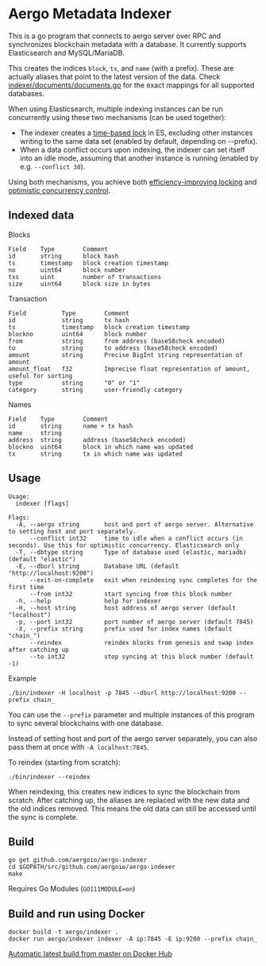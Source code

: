 # Aergo Metadata Indexer

This is a go program that connects to aergo server over RPC and synchronizes blockchain metadata with a database. It currently supports Elasticsearch and MySQL/MariaDB.

This creates the indices `block`, `tx`, and `name` (with a prefix). These are actually aliases that point to the latest version of the data.
Check [indexer/documents/documents.go](./indexer/documents/documents.go) for the exact mappings for all supported databases.

When using Elasticsearch, multiple indexing instances can be run concurrently using these two mechanisms (can be used together):
- The indexer creates a [time-based lock](https://github.com/graup/es-distributed-lock) in ES, excluding other instances writing to the same data set (enabled by default, depending on --prefix).
- When a data conflict occurs upon indexing, the indexer can set itself into an idle mode, assuming that another instance is running (enabled by e.g. `--conflict 30`).

Using both mechanisms, you achieve both [efficiency-improving locking](https://martin.kleppmann.com/2016/02/08/how-to-do-distributed-locking.html) and [optimistic concurrency control](https://qbox.io/blog/optimistic-concurrency-control-in-elasticsearch).

## Indexed data

Blocks
```
Field    Type        Comment
id       string      block hash
ts       timestamp   block creation timestamp
no       uint64      block number
txs      uint        number of transactions
size     uint64      block size in bytes
```

Transaction
```
Field          Type        Comment
id             string      tx hash
ts             timestamp   block creation timestamp
blockno        uint64      block number
from           string      from address (base58check encoded)
to             string      to address (base58check encoded)
amount         string      Precise BigInt string representation of amount
amount_float   f32         Imprecise float representation of amount, useful for sorting
type           string      "0" or "1"
category       string      user-friendly category
```

Names
```
Field    Type        Comment
id       string      name + tx hash
name     string
address  string      address (base58check encoded)
blockno  uint64      block in which name was updated
tx       string      tx in which name was updated
```

## Usage

```
Usage:
  indexer [flags]

Flags:
  -A, --aergo string       host and port of aergo server. Alternative to setting host and port separately.
      --conflict int32     time to idle when a conflict occurs (in seconds). Use this for optimistic concurrency. Elasticsearch only
  -T, --dbtype string      Type of database used (elastic, mariadb) (default "elastic")
  -E, --dburl string       Database URL (default "http://localhost:9200")
      --exit-on-complete   exit when reindexing sync completes for the first time
      --from int32         start syncing from this block number
  -h, --help               help for indexer
  -H, --host string        host address of aergo server (default "localhost")
  -p, --port int32         port number of aergo server (default 7845)
  -X, --prefix string      prefix used for index names (default "chain_")
      --reindex            reindex blocks from genesis and swap index after catching up
      --to int32           stop syncing at this block number (default -1)
```

Example

    ./bin/indexer -H localhost -p 7845 --dburl http://localhost:9200 --prefix chain_

You can use the `--prefix` parameter and multiple instances of this program to sync several blockchains with one database.

Instead of setting host and port of the aergo server separately, you can also pass them at once with `-A localhost:7845`.

To reindex (starting from scratch):

    ./bin/indexer --reindex

When reindexing, this creates new indices to sync the blockchain from scratch.
After catching up, the aliases are replaced with the new data and the old indices removed.
This means the old data can still be accessed until the sync is complete.

## Build

    go get github.com/aergoio/aergo-indexer
    cd $GOPATH/src/github.com/aergoio/aergo-indexer
    make

Requires Go Modules (`GO111MODULE=on`)

## Build and run using Docker

    docker build -t aergo/indexer .
    docker run aergo/indexer indexer -A ip:7845 -E ip:9200 --prefix chain_

[Automatic latest build from master on Docker Hub](http://hub.docker.com/r/aergo/indexer)
